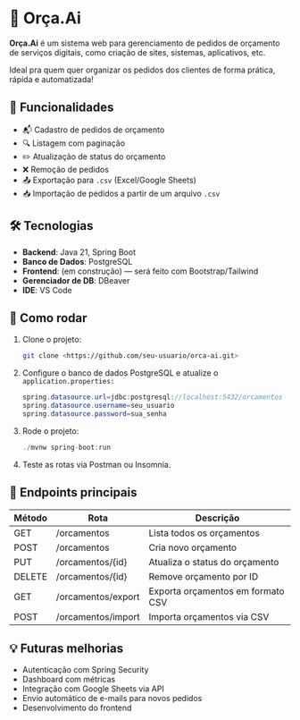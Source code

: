# 🧠 Orça.Ai

**Orça.Ai** é um sistema web para gerenciamento de pedidos de orçamento de serviços digitais, como criação de sites, sistemas, aplicativos, etc.

Ideal pra quem quer organizar os pedidos dos clientes de forma prática, rápida e automatizada!

## 🚀 Funcionalidades

- 📬 Cadastro de pedidos de orçamento
- 🔍 Listagem com paginação
- ✏️ Atualização de status do orçamento
- ❌ Remoção de pedidos
- 📤 Exportação para `.csv` (Excel/Google Sheets)
- 📥 Importação de pedidos a partir de um arquivo `.csv`

## 🛠️ Tecnologias

- **Backend**: Java 21, Spring Boot
- **Banco de Dados**: PostgreSQL
- **Frontend**: (em construção) — será feito com Bootstrap/Tailwind
- **Gerenciador de DB**: DBeaver
- **IDE**: VS Code

## 🔧 Como rodar

1. Clone o projeto:
    
    ```bash
    git clone <https://github.com/seu-usuario/orca-ai.git>
    
    ```
    
2. Configure o banco de dados PostgreSQL e atualize o `application.properties:`
    
    ```java
    spring.datasource.url=jdbc:postgresql://localhost:5432/orcamentos
    spring.datasource.username=seu_usuario
    spring.datasource.password=sua_senha
    ```
    
3. Rode o projeto:
    
    ```java
    ./mvnw spring-boot:run
    ```
    
4. Teste as rotas via Postman ou Insomnia.

## 📁 Endpoints principais

| Método | Rota | Descrição |
| --- | --- | --- |
| GET | /orcamentos | Lista todos os orçamentos |
| POST | /orcamentos | Cria novo orçamento |
| PUT | /orcamentos/{id} | Atualiza o status do orçamento |
| DELETE | /orcamentos/{id} | Remove orçamento por ID |
| GET | /orcamentos/export | Exporta orçamentos em formato CSV |
| POST | /orcamentos/import | Importa orçamentos via CSV |

## 💡 Futuras melhorias

- Autenticação com Spring Security
- Dashboard com métricas
- Integração com Google Sheets via API
- Envio automático de e-mails para novos pedidos
- Desenvolvimento do frontend
